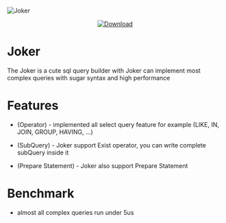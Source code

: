 ![Joker](https://github.com/Rustixir/joker/blob/main/logo.png)

<div align="center">
  <!-- Downloads -->
  <a href="https://crates.io/crates/joker">
    <img src="https://img.shields.io/crates/d/joker.svg?style=flat-square"
      alt="Download" />
  </a>
</div>


# Joker

The Joker is a cute sql query builder
with Joker can implement most complex queries with sugar syntax and high performance

# Features

- (Operator) - implemented all select query feature for example (LIKE, IN, JOIN, GROUP, HAVING, ...)

- (SubQuery) - Joker support Exist operator, you can write complete subQuery inside it

- (Prepare Statement) - Joker also support Prepare Statement


# Benchmark 
- almost all complex queries run under 5us
